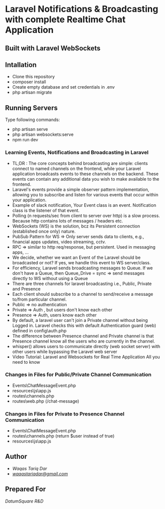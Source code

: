 # Laravel Notifications & Broadcasting with complete Realtime Chat Application
## **Built with Laravel WebSockets**

## Intallation
- Clone this repository
- composer install
- Create empty database and set credentials in .env
- php artisan migrate

## Running Servers

Type following commands:

- php artisan serve
- php artisan websockets:serve
- npm run dev

### **Learning Events, Notifications and Broadcasting in Laravel**

- TL;DR : The core concepts behind broadcasting are simple: clients connect to named channels on the frontend, while your Laravel application broadcasts events to these channels on the backend. These events can contain any additional data you wish to make available to the frontend.
- Laravel's events provide a simple observer pattern implementation, allowing you to subscribe and listen for various events that occur within your application. 
- Example of slack notification, Your Event class is an event. Notification class is the listener of that event.
- Polling (n requests/sec from client to server over http) is a slow process. Because http contains lots of messages / headers etc.
- WebSockets (WS) is the solution, bcz its Persistent connection (established once only) nature. 
- PubSub Pattern for WS => Only server sends data to clients, e.g., financial apps updates, video streaming, cctv.
- RPC => similar to http req/response, but persistent. Used in messaging apps, ...
- We decide, whether we want an Event of the Laravel should be broadcasted or not? If yes, we handle this event to WS server/class.
- For efficiency, Laravel sends broadcasting messages to Queue. If we don't have a Queue, then Queue_Drive = sync => send messages directly to WS without using a Queue
- There are three channels for laravel broadcasting i.e., Public, Private and Presence
- Each client should subscribe to a channel to send/receive a message to/from particular channel.
- Public => no authentication
- Private => Auth , but users don't know each other
- Presence => Auth, users know each other
- By default, a laravel user can't join a Private channel without being Logged in. Laravel checks this with default Authentication guard (web) defined in config\auth.php
- The difference between Presence channel and Private channel is that Presence channel know all the users who are currently in the channel.
- whisper() allows users to communicate directly (web socket server) with other users while bypassing the Laravel web server
- Video Tutorial: Laravel and Websockets for Real Time Application All you need to know

### Changes in Files for Public/Private Channel Communication
- Events\ChatMessageEvent.php
- resources\js\app.js
- routes\channels.php
- routes\web.php  (/chat-message)


### Changes in Files for Private to Presence Channel Communication
- Events\ChatMessageEvent.php
- routes\channels.php  (return $user instead of true)
- resources\js\app.js

## Author
- *Waqas Tariq Dar*
- *waqastariqdar@gmail.com*

## Prepared For

*DatumSquare R&D*
